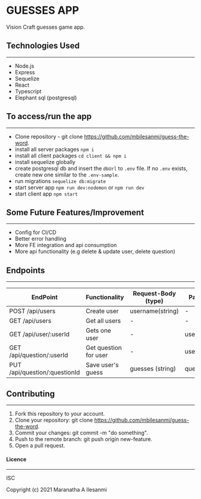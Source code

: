 # GUESSES APP

Vision Craft guesses game app.

## Technologies Used

---

-   Node.js
-   Express
-   Sequelize
-   React
-   Typescript
-   Elephant sql (postgresql)

## To access/run the app

---

-   Clone repository - git clone https://github.com/mbilesanmi/guess-the-word.
-   install all server packages `npm i`
-   install all client packages `cd client && npm i`
-   install sequelize globally
-   create postgresql db and insert the `dbUrl` to `.env` file. If no `.env` exists, create new one similar to the `.env-sample`.
-   run migrations `sequelize db:migrate`
-   start server app `npm run dev:nodemon` or `npm run dev`
-   start client app `npm start`

## Some Future Features/Improvement

---

-   Config for CI/CD
-   Better error handling
-   More FE integration and api consumption
-   More api functionality (e.g delete & update user, delete question)

## Endpoints

---

| EndPoint                      | Functionality         | Request-Body (type) | Params     |
| ----------------------------- | --------------------- | ------------------- | ---------- |
| POST /api/users               | Create user           | username(string)    | -          |
| GET /api/users                | Get all users         | -                   | -          |
| GET /api/user/:userId         | Gets one user         | -                   | userId     |
| GET /api/question/:userId     | Get question for user | -                   | userId     |
| PUT /api/question/:questionId | Save user's guess     | guesses (string)    | questionId |

## Contributing

---

1. Fork this repository to your account.
2. Clone your repository: git clone https://github.com/mbilesanmi/guess-the-word.
3. Commit your changes: git commit -m "do something".
4. Push to the remote branch: git push origin new-feature.
5. Open a pull request.

#### Licence

---

ISC

Copyright (c) 2021 Maranatha A Ilesanmi
